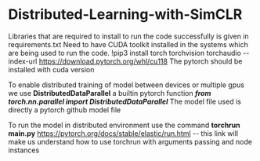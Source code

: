 # Distributed-Learning-with-SimCLR

Libraries that are required to install to run the code successfully is given in requirements.txt
Need to have CUDA toolkit installed in the systems which are being used to run the code.
!pip3 install torch torchvision torchaudio --index-url https://download.pytorch.org/whl/cu118
The pytorch should be installed with cuda version

To enable distributed training of model between devices or multiple gpus we use **DistributedDataParallel** a builtin pytorch function
_**from torch.nn.parallel import DistributedDataParallel**_
The model file used is directly a pytorch github model file 

To run the model in distributed environment use the command
**torchrun main.py**
https://pytorch.org/docs/stable/elastic/run.html  -- this link will make us understand how to use torchrun with arguments passing and node instances
